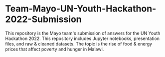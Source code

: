 # Team-Mayo-UN-Youth-Hackathon-2022-Submission
This repository is the Mayo team's submission of answers for the UN Youth Hackathon 2022. This repository includes Jupyter notebooks, presentation files, and raw &amp; cleaned datasets. The topic is the rise of food &amp; energy prices that affect poverty and hunger in Malawi.
